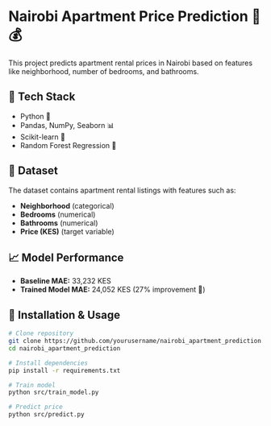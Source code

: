 # Nairobi Apartment Price Prediction 🏡💰  

This project predicts apartment rental prices in Nairobi based on features like neighborhood, number of bedrooms, and bathrooms.  

## 🚀 Tech Stack  
- Python 🐍  
- Pandas, NumPy, Seaborn 📊  
- Scikit-learn 🤖  
- Random Forest Regression 🌳  

## 📜 Dataset  
The dataset contains apartment rental listings with features such as:  
- **Neighborhood** (categorical)  
- **Bedrooms** (numerical)  
- **Bathrooms** (numerical)  
- **Price (KES)** (target variable)  

## 📈 Model Performance  
- **Baseline MAE:** 33,232 KES  
- **Trained Model MAE:** 24,052 KES (27% improvement 🎯)  

## 🔧 Installation & Usage  
```sh
# Clone repository
git clone https://github.com/yourusername/nairobi_apartment_prediction.git
cd nairobi_apartment_prediction

# Install dependencies
pip install -r requirements.txt

# Train model
python src/train_model.py

# Predict price
python src/predict.py

